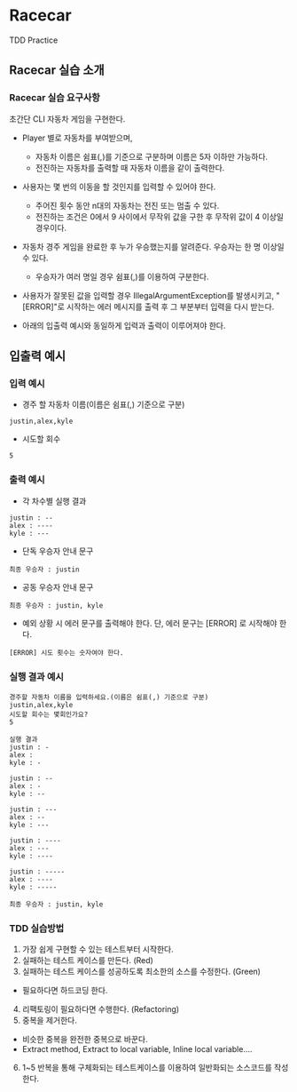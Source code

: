 # Racecar
TDD Practice

## Racecar 실습 소개
### Racecar 실습 요구사항
초간단 CLI 자동차 게임을 구현한다.

* Player 별로 자동차를 부여받으며, 
  * 자동차 이름은 쉼표(,)를 기준으로 구분하며 이름은 5자 이하만 가능하다.
  * 전진하는 자동차를 출력할 때 자동차 이름을 같이 출력한다.

* 사용자는 몇 번의 이동을 할 것인지를 입력할 수 있어야 한다.
  * 주어진 횟수 동안 n대의 자동차는 전진 또는 멈출 수 있다.
  * 전진하는 조건은 0에서 9 사이에서 무작위 값을 구한 후 무작위 값이 4 이상일 경우이다.

* 자동차 경주 게임을 완료한 후 누가 우승했는지를 알려준다. 우승자는 한 명 이상일 수 있다.
  * 우승자가 여러 명일 경우 쉼표(,)를 이용하여 구분한다.

* 사용자가 잘못된 값을 입력할 경우 IllegalArgumentException를 발생시키고, "[ERROR]"로 시작하는 에러 메시지를 출력 후 그 부분부터 입력을 다시 받는다.
* 아래의 입출력 예시와 동일하게 입력과 출력이 이루어져야 한다.


## 입출력 예시

### 입력 예시

- 경주 할 자동차 이름(이름은 쉼표(,) 기준으로 구분)

```
justin,alex,kyle
```

- 시도할 회수

```
5
```

### 출력 예시

- 각 차수별 실행 결과

```
justin : --
alex : ----
kyle : ---
```

- 단독 우승자 안내 문구

```
최종 우승자 : justin
```

- 공동 우승자 안내 문구

```
최종 우승자 : justin, kyle
```

- 예외 상황 시 에러 문구를 출력해야 한다. 단, 에러 문구는 [ERROR] 로 시작해야 한다.

```
[ERROR] 시도 횟수는 숫자여야 한다.
```

### 실행 결과 예시

```
경주할 자동차 이름을 입력하세요.(이름은 쉼표(,) 기준으로 구분)
justin,alex,kyle
시도할 회수는 몇회인가요?
5

실행 결과
justin : -
alex : 
kyle : -

justin : --
alex : -
kyle : --

justin : ---
alex : --
kyle : ---

justin : ----
alex : ---
kyle : ----

justin : -----
alex : ----
kyle : -----

최종 우승자 : justin, kyle
```

### TDD 실습방법
1. 가장 쉽게 구현할 수 있는 테스트부터 시작한다.
2. 실패하는 테스트 케이스를 만든다. (Red)
3. 실패하는 테스트 케이스를 성공하도록 최소한의 소스를 수정한다. (Green) 
  * 필요하다면 하드코딩 한다.
4. 리팩토링이 필요하다면 수행한다. (Refactoring)
5. 중복을 제거한다. 
  * 비슷한 중복을 완전한 중복으로 바꾼다.
  * Extract method, Extract to local variable, Inline local variable….
6. 1~5 반복을 통해 구체화되는 테스트케이스를 이용하여 일반화되는 소스코드를 작성한다.

